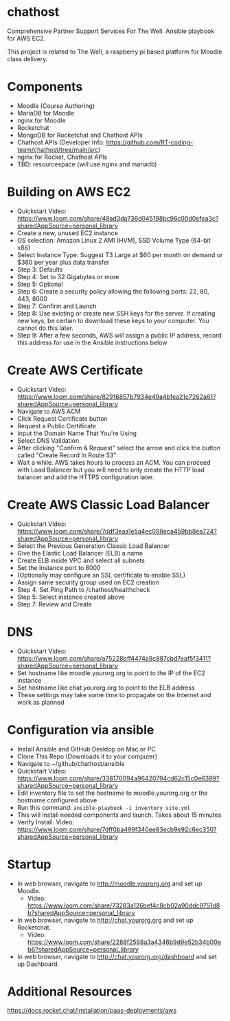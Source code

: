 # chathost
Comprehensive Partner Support Services For The Well.  Ansible playbook for AWS EC2.

This project is related to The Well, a raspberry pi based platform for Moodle class delivery.

# Components
* Moodle (Course Authoring)
* MariaDB for Moodle
* nginx for Moodle
* Rocketchat
* MongoDB for Rocketchat and Chathost APIs
* Chathost APIs (Developer Info: https://github.com/RT-coding-team/chathost/tree/main/src)
* nginx for Rocket, Chathost APIs
* TBD: resourcespace (will use nginx and mariadb)

# Building on AWS EC2
* Quickstart Video: https://www.loom.com/share/48ad3da736d045198bc96c00d0efea3c?sharedAppSource=personal_library
* Create a new, unused EC2 instance 
* OS selection: Amazon Linux 2 AMI (HVM), SSD Volume Type (64-bit x86) 
* Select Instance Type: Suggest T3 Large at $60 per month on demand or $360 per year plus data transfer
* Step 3: Defaults
* Step 4: Set to 32 Gigabytes or more
* Step 5: Optional
* Step 6: Create a security policy allowing the following ports: 22, 80, 443, 8000
* Step 7: Confirm and Launch
* Step 8: Use existing or create new SSH keys for the server. If creating new keys, be certain to download these keys to your computer.  You cannot do this later.
* Step 9: After a few seconds, AWS will assign a public IP address, record this address for use in the Ansible instructions below

# Create AWS Certificate
* Quickstart Video: https://www.loom.com/share/82916857b7934e49a4bfea21c7262a61?sharedAppSource=personal_library
* Navigate to AWS ACM
* Click Request Certificate button
* Request a Public Certificate
* Input the Domain Name That You're Using 
* Select DNS Validation
* After clicking "Confirm & Request" select the arrow and click the button called "Create Record In Route 53"
* Wait a while.  AWS takes hours to process an ACM.  You can proceed with Load Balancer but you will need to only create the HTTP load balancer and add the HTTPS configuration later.

# Create AWS Classic Load Balancer
* Quickstart Video: https://www.loom.com/share/7ddf3eaa1e5a4ec098eca459bb8ea724?sharedAppSource=personal_library
* Select the Previous Generation Classic Load Balancer
* Give the Elastic Load Balancer (ELB) a name
* Create ELB inside VPC and select all subnets
* Set the Instance port to 8000
* (Optionally may configure an SSL certificate to enable SSL)
* Assign same security group used on EC2 creation
* Step 4: Set Ping Path to /chathost/healthcheck
* Step 5: Select instance created above
* Step 7: Review and Create

# DNS
* Quickstart Video: https://www.loom.com/share/a75228bff4474a9c887cbd7eaf5f3411?sharedAppSource=personal_library
* Set hostname like moodle.yourorg.org to point to the IP of the EC2 instance
* Set hostname like chat.yourorg.org to point to the ELB address
* These settings may take some time to propagate on the Internet and work as planned

# Configuration via ansible
* Install Ansible and GitHub Desktop on Mac or PC
* Clone This Repo (Downloads it to your computer)
* Navigate to ~/github/chathost/ansible 
* Quickstart Video: https://www.loom.com/share/338170094a96420794cd62c15c0e6399?sharedAppSource=personal_library
* Edit inventory file to set the hostname to moodle.yourorg.org or the hostname configured above
* Run this command: `ansible-playbook -i inventory site.yml`
* This will install needed components and launch.  Takes about 15 minutes
* Verify Install: Video: https://www.loom.com/share/7dff0ba499f340ee83ecb9e92c6ec350?sharedAppSource=personal_library

# Startup
* In web browser, navigate to http://moodle.yourorg.org and set up Moodle.
  * Video: https://www.loom.com/share/73283a126bef4c8cb02a90ddc9751d8b?sharedAppSource=personal_library
* In web browser, navigate to http://chat.yourorg.org and set up Rocketchat.
  * Video: https://www.loom.com/share/2288f2598a3a4346b9d9e52b34b00eb6?sharedAppSource=personal_library
* In web browser, navigate to http://chat.yourorg.org/dashboard and set up Dashboard.

# Additional Resources
https://docs.rocket.chat/installation/paas-deployments/aws
